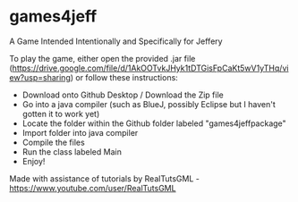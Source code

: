 # games4jeff
A Game Intended Intentionally and Specifically for Jeffery

To play the game, either open the provided .jar file (https://drive.google.com/file/d/1AkOOTvkJHyk1tDTGisFpCaKt5wV1yTHq/view?usp=sharing) or follow these instructions:

- Download onto Github Desktop / Download the Zip file
- Go into a java compiler (such as BlueJ, possibly Eclipse but I haven't gotten it to work yet)
- Locate the folder within the Github folder labeled "games4jeffpackage"
- Import folder into java compiler
- Compile the files
- Run the class labeled Main
- Enjoy!

Made with assistance of tutorials by RealTutsGML - https://www.youtube.com/user/RealTutsGML
